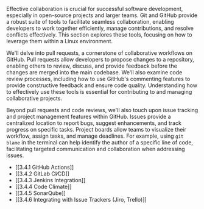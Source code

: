 Effective collaboration is crucial for successful software development, especially in open-source projects and larger teams. Git and GitHub provide a robust suite of tools to facilitate seamless collaboration, enabling developers to work together efficiently, manage contributions, and resolve conflicts effectively. This section explores these tools, focusing on how to leverage them within a Linux environment.

We'll delve into pull requests, a cornerstone of collaborative workflows on GitHub. Pull requests allow developers to propose changes to a repository, enabling others to review, discuss, and provide feedback before the changes are merged into the main codebase. We'll also examine code review processes, including how to use GitHub's commenting features to provide constructive feedback and ensure code quality. Understanding how to effectively use these tools is essential for contributing to and managing collaborative projects.

Beyond pull requests and code reviews, we'll also touch upon issue tracking and project management features within GitHub. Issues provide a centralized location to report bugs, suggest enhancements, and track progress on specific tasks. Project boards allow teams to visualize their workflow, assign tasks, and manage deadlines. For example, using `git blame` in the terminal can help identify the author of a specific line of code, facilitating targeted communication and collaboration when addressing issues.

- [[3.4.1 GitHub Actions]]
- [[3.4.2 GitLab CI⁄CD]]
- [[3.4.3 Jenkins Integration]]
- [[3.4.4 Code Climate]]
- [[3.4.5 SonarQube]]
- [[3.4.6 Integrating with Issue Trackers (Jiro, Trello)]]